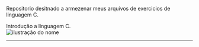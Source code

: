 Repositorio desitnado a armezenar meus arquivos de exercicios de linguagem C.

Introdução a linguagem C.<br>
<img src="https://img.shields.io/static/v1?label=Overview&message=Moura-S&color=f8efd4&style=for-the-badge&logo=GitHub" alt="ilustração do nome">


<hr>

